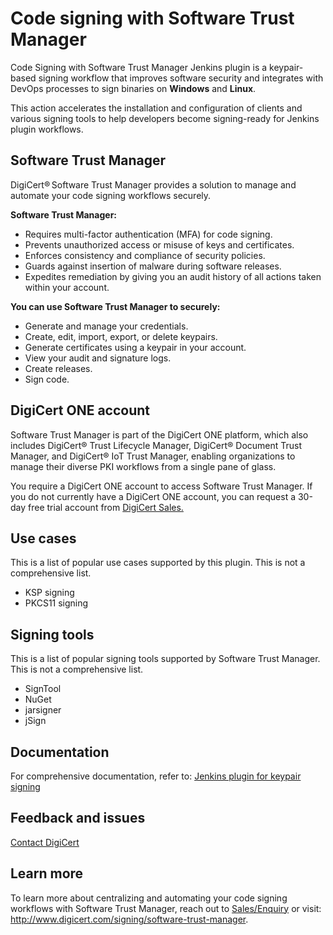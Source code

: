 # Code signing with Software Trust Manager

Code Signing with Software Trust Manager Jenkins plugin is a keypair-based signing workflow that improves software security and integrates with DevOps processes to sign binaries on **Windows** and **Linux**.

This action accelerates the installation and configuration of clients and various signing tools to help developers become signing-ready for Jenkins plugin workflows.

## Software Trust Manager

DigiCert® Software Trust Manager provides a solution to manage and automate your code signing workflows securely. 

**Software Trust Manager:**
- Requires multi-factor authentication (MFA) for code signing.
- Prevents unauthorized access or misuse of keys and certificates.
- Enforces consistency and compliance of security policies.
- Guards against insertion of malware during software releases.
- Expedites remediation by giving you an audit history of all actions taken within your account.

**You can use Software Trust Manager to securely:**
- Generate and manage your credentials.
- Create, edit, import, export, or delete keypairs.
- Generate certificates using a keypair in your account.
- View your audit and signature logs.
- Create releases.
- Sign code.

## DigiCert ONE account

Software Trust Manager is part of the DigiCert ONE platform, which also includes DigiCert® Trust Lifecycle Manager, DigiCert® Document Trust Manager, and DigiCert® IoT Trust Manager, enabling organizations to manage their diverse PKI workflows from a single pane of glass.

You require a DigiCert ONE account to access Software Trust Manager. If you do not currently have a DigiCert ONE account, you can request a 30-day free trial account from [DigiCert Sales.](https://www.digicert.com/support/pki-support)

## Use cases

This is a list of popular use cases supported by this plugin. This is not a comprehensive list.
- KSP signing
- PKCS11 signing

## Signing tools

This is a list of popular signing tools supported by Software Trust Manager. This is not a comprehensive list.
- SignTool
- NuGet 
- jarsigner
- jSign

## Documentation

For comprehensive documentation, refer to: 
[Jenkins plugin for keypair signing](https://docs.digicert.com/en/digicert-one/software-trust-manager/ci-cd-integrations/plugins/jenkins-plugin-for-keypair-signing.html)

## Feedback and issues
[Contact DigiCert](https://www.digicert.com/support/pki-support)

## Learn more
To learn more about centralizing and automating your code signing workflows with Software Trust Manager, reach out to [Sales/Enquiry](mailto:sales@digicert.com) or visit: http://www.digicert.com/signing/software-trust-manager.